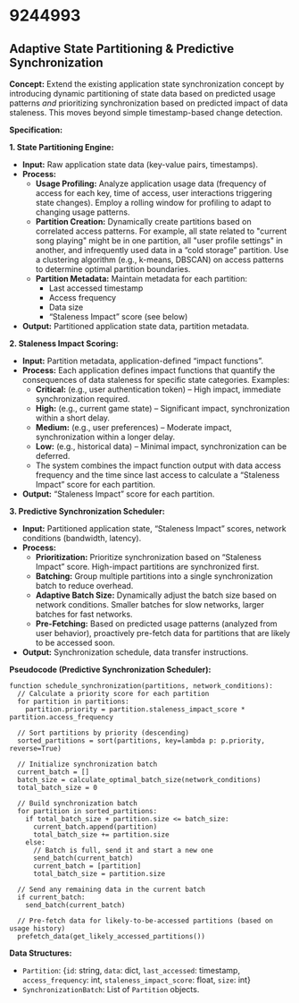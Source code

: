 # 9244993

## Adaptive State Partitioning & Predictive Synchronization

**Concept:** Extend the existing application state synchronization concept by introducing dynamic partitioning of state data based on predicted usage patterns *and* prioritizing synchronization based on predicted impact of data staleness. This moves beyond simple timestamp-based change detection.

**Specification:**

**1. State Partitioning Engine:**

*   **Input:** Raw application state data (key-value pairs, timestamps).
*   **Process:**
    *   **Usage Profiling:**  Analyze application usage data (frequency of access for each key, time of access, user interactions triggering state changes).  Employ a rolling window for profiling to adapt to changing usage patterns.
    *   **Partition Creation:** Dynamically create partitions based on correlated access patterns.  For example, all state related to "current song playing" might be in one partition, all "user profile settings" in another, and infrequently used data in a “cold storage” partition.  Use a clustering algorithm (e.g., k-means, DBSCAN) on access patterns to determine optimal partition boundaries.
    *   **Partition Metadata:**  Maintain metadata for each partition:
        *   Last accessed timestamp
        *   Access frequency
        *   Data size
        *   “Staleness Impact” score (see below)
*   **Output:** Partitioned application state data, partition metadata.

**2. Staleness Impact Scoring:**

*   **Input:** Partition metadata, application-defined “impact functions”.
*   **Process:**  Each application defines impact functions that quantify the consequences of data staleness for specific state categories.  Examples:
    *   **Critical:**  (e.g., user authentication token) – High impact, immediate synchronization required.
    *   **High:** (e.g., current game state) –  Significant impact, synchronization within a short delay.
    *   **Medium:** (e.g., user preferences) – Moderate impact, synchronization within a longer delay.
    *   **Low:** (e.g., historical data) – Minimal impact, synchronization can be deferred.
    *   The system combines the impact function output with data access frequency and the time since last access to calculate a “Staleness Impact” score for each partition.
*   **Output:** “Staleness Impact” score for each partition.

**3. Predictive Synchronization Scheduler:**

*   **Input:** Partitioned application state, “Staleness Impact” scores, network conditions (bandwidth, latency).
*   **Process:**
    *   **Prioritization:** Prioritize synchronization based on “Staleness Impact” score.  High-impact partitions are synchronized first.
    *   **Batching:** Group multiple partitions into a single synchronization batch to reduce overhead.
    *   **Adaptive Batch Size:** Dynamically adjust the batch size based on network conditions. Smaller batches for slow networks, larger batches for fast networks.
    *   **Pre-Fetching:**  Based on predicted usage patterns (analyzed from user behavior), proactively pre-fetch data for partitions that are likely to be accessed soon.
*   **Output:** Synchronization schedule, data transfer instructions.

**Pseudocode (Predictive Synchronization Scheduler):**

```
function schedule_synchronization(partitions, network_conditions):
  // Calculate a priority score for each partition
  for partition in partitions:
    partition.priority = partition.staleness_impact_score * partition.access_frequency

  // Sort partitions by priority (descending)
  sorted_partitions = sort(partitions, key=lambda p: p.priority, reverse=True)

  // Initialize synchronization batch
  current_batch = []
  batch_size = calculate_optimal_batch_size(network_conditions)
  total_batch_size = 0

  // Build synchronization batch
  for partition in sorted_partitions:
    if total_batch_size + partition.size <= batch_size:
      current_batch.append(partition)
      total_batch_size += partition.size
    else:
      // Batch is full, send it and start a new one
      send_batch(current_batch)
      current_batch = [partition]
      total_batch_size = partition.size

  // Send any remaining data in the current batch
  if current_batch:
    send_batch(current_batch)

  // Pre-fetch data for likely-to-be-accessed partitions (based on usage history)
  prefetch_data(get_likely_accessed_partitions())
```

**Data Structures:**

*   `Partition`:  {`id`: string, `data`: dict, `last_accessed`: timestamp, `access_frequency`: int, `staleness_impact_score`: float, `size`: int}
*   `SynchronizationBatch`: List of `Partition` objects.